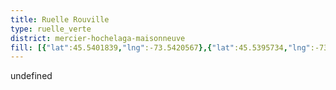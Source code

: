 ```yaml
---
title: Ruelle Rouville
type: ruelle_verte
district: mercier-hochelaga-maisonneuve
fill: [{"lat":45.5401839,"lng":-73.5420567},{"lat":45.5395734,"lng":-73.5424161}]
---
```


undefined